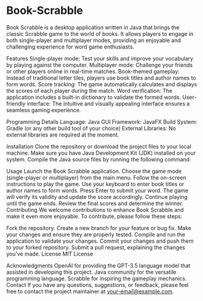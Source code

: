 # Book-Scrabble
Book Scrabble is a desktop application written in Java that brings the classic Scrabble game to the world of books. 
It allows players to engage in both single-player and multiplayer modes, providing an enjoyable and challenging experience for word game enthusiasts.

Features
Single-player mode: Test your skills and improve your vocabulary by playing against the computer.
Multiplayer mode: Challenge your friends or other players online in real-time matches.
Book-themed gameplay: Instead of traditional letter tiles, players use book titles and author names to form words.
Score tracking: The game automatically calculates and displays the scores of each player during the match.
Word verification: The application includes a built-in dictionary to validate the formed words.
User-friendly interface: The intuitive and visually appealing interface ensures a seamless gaming experience.

Programming Details
Language: Java
GUI Framework: JavaFX
Build System: Gradle (or any other build tool of your choice)
External Libraries: No external libraries are required at the moment.

Installation
Clone the repository or download the project files to your local machine.
Make sure you have Java Development Kit (JDK) installed on your system.
Compile the Java source files by running the following command:

Usage
Launch the Book Scrabble application.
Choose the game mode (single-player or multiplayer) from the main menu.
Follow the on-screen instructions to play the game.
Use your keyboard to enter book titles or author names to form words.
Press Enter to submit your word. The game will verify its validity and update the score accordingly.
Continue playing until the game ends.
Review the final scores and determine the winner.
Contributing
We welcome contributions to enhance Book Scrabble and make it even more enjoyable. To contribute, please follow these steps:

Fork the repository.
Create a new branch for your feature or bug fix.
Make your changes and ensure they are properly tested.
Compile and run the application to validate your changes.
Commit your changes and push them to your forked repository.
Submit a pull request, explaining the changes you've made.
License
MIT License

Acknowledgments
OpenAI for providing the GPT-3.5 language model that assisted in developing this project.
Java community for the versatile programming language.
Scrabble for inspiring the gameplay mechanics.
Contact
If you have any questions, suggestions, or feedback, please feel free to contact the project maintainer at your-email@example.com.

